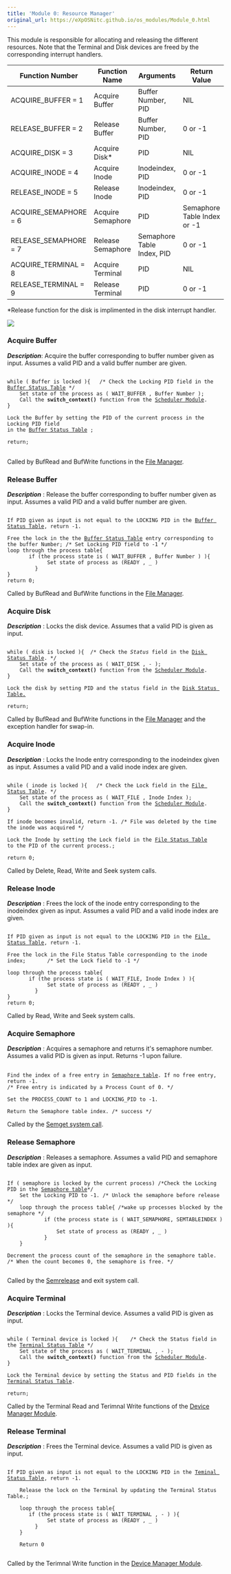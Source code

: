 ```yaml
---
title: 'Module 0: Resource Manager'
original_url: https://eXpOSNitc.github.io/os_modules/Module_0.html
---
```


This module is responsible for allocating and releasing the different resources. Note that the Terminal and Disk devices are freed by the corresponding interrupt handlers.

|Function Number|Function Name|Arguments|Return Value|
|--- |--- |--- |--- |
|ACQUIRE_BUFFER = 1|Acquire Buffer|Buffer Number, PID|NIL|
|RELEASE_BUFFER = 2|Release Buffer|Buffer Number, PID|0 or -1|
|ACQUIRE_DISK = 3|Acquire Disk*|PID|NIL|
|ACQUIRE_INODE = 4|Acquire Inode|Inodeindex, PID|0 or -1|
|RELEASE_INODE = 5|Release Inode|Inodeindex, PID|0 or -1|
|ACQUIRE_SEMAPHORE = 6|Acquire Semaphore|PID|Semaphore Table Index or -1|
|RELEASE_SEMAPHORE = 7|Release Semaphore|Semaphore Table Index, PID|0 or -1|
|ACQUIRE_TERMINAL = 8|Acquire Terminal|PID|NIL|
|RELEASE_TERMINAL = 9|Release Terminal|PID|0 or -1|

*Release function for the disk is implimented in the disk interrupt handler.

![](../assets/img/modules/ResourceManager.png)

### Acquire Buffer

_**Description**_: Acquire the buffer corresponding to buffer number given as input. Assumes a valid PID and a valid buffer number are given.  

<pre>
<code>
while ( Buffer is locked ){   /* Check the Locking PID field in the <a href="../../os-design/mem-ds/#buffer_table" target="_blank">Buffer Status Table</a> */
    Set state of the process as ( WAIT_BUFFER , Buffer Number );
    Call the <b>switch_context()</b> function from the <a href="../module-05/">Scheduler Module</a>.
}

Lock the Buffer by setting the PID of the current process in the Locking PID field
in the <a href="../../os-design/mem-ds/#buffer_table" target="_blank">Buffer Status Table</a> ;

return;
</code>
</pre>

Called by BufRead and BufWrite functions in the [File Manager](./module-03.md).

### Release Buffer

_**Description**_ : Release the buffer corresponding to buffer number given as input. Assumes a valid PID and a valid buffer number are given.  
  
<pre><code>
If PID given as input is not equal to the LOCKING PID in the <a href="../../os-design/mem-ds/#buffer_table" target="_blank">Buffer Status Table</a>, return -1.

Free the lock in the the <a href="../../os-design/mem-ds/#buffer_table" target="_blank">Buffer Status Table</a> entry corresponding to 
the buffer Number; /* Set Locking PID field to -1 */
loop through the process table{ 
       if (the process state is ( WAIT_BUFFER , Buffer Number ) ){
             Set state of process as (READY , _ )
         } 
}
return 0;
</code></pre>

Called by BufRead and BufWrite functions in the [File Manager](./module-03.md).

### Acquire Disk

_**Description**_ : Locks the disk device. Assumes that a valid PID is given as input.  

<pre><code>
while ( disk is locked ){  /* Check the <i>Status</i> field in the <a href="../../os-design/mem-ds/#ds_table" target="_blank">Disk Status Table</a>. */
    Set state of the process as ( WAIT_DISK , - );
    Call the <b>switch_context()</b> function from the <a href="../module-05/">Scheduler Module</a>.
}

Lock the disk by setting PID and the status field in the <a href="../../os-design/mem-ds/#ds_table" target="_blank">Disk Status Table.</a>

return;
</code></pre>

Called by BufRead and BufWrite functions in the [File Manager](./module-03.md) and the exception handler for swap-in.

### Acquire Inode

_**Description**_ : Locks the Inode entry corresponding to the inodeindex given as input. Assumes a valid PID and a valid inode index are given.  
  
<pre><code>
while ( inode is locked ){   /* Check the Lock field in the <a href="../../os-design/mem-ds/#file_lock_status_table" target="_blank">File Status Table</a>. */
    Set state of the process as ( WAIT_FILE , Inode Index );
    Call the <b>switch_context()</b> function from the <a href="../module-05/">Scheduler Module</a>.
} 

If inode becomes invalid, return -1. /* File was deleted by the time the inode was acquired */

Lock the Inode by setting the Lock field in the <a href="../../os-design/mem-ds/#file_lock_status_table" target="_blank">File Status Table</a> 
to the PID of the current process.;

return 0;
</code></pre>

Called by Delete, Read, Write and Seek system calls.

### Release Inode

_**Description**_ : Frees the lock of the inode entry corresponding to the inodeindex given as input. Assumes a valid PID and a valid inode index are given.  
  
<pre><code>
If PID given as input is not equal to the LOCKING PID in the <a href="../../os-design/mem-ds/#file_lock_status_table" target="_blank">File Status Table</a>, return -1.

Free the lock in the File Status Table corresponding to the inode index;       /* Set the Lock field to -1 */

loop through the process table{ 
       if (the process state is ( WAIT_FILE, Inode Index ) ){
             Set state of process as (READY , _ )
         } 
}
return 0;
</code></pre>
Called by Read, Write and Seek system calls.

### Acquire Semaphore

_**Description**_ : Acquires a semaphore and returns it's semaphore number. Assumes a valid PID is given as input. Returns -1 upon failure.  

<pre> <code>
Find the index of a free entry in <a href="../../os-design/mem-ds/#sem_table" target="_blank">Semaphore table</a>. If no free entry, return -1.
/* Free entry is indicated by a Process Count of 0. */ 

Set the PROCESS_COUNT to 1 and LOCKING_PID to -1.

Return the Semaphore table index. /* success */
</code></pre>

Called by the [Semget system call](../os-design/semaphore-algos.md#semget).

### Release Semaphore

_**Description**_ : Releases a semaphore. Assumes a valid PID and semaphore table index are given as input.  
  
<pre><code>
If ( semaphore is locked by the current process) /*Check the Locking PID in the <a href="../../os-design/mem-ds/#sem_table" target="_blank">Semaphore table</a>*/
	Set the Locking PID to -1. /* Unlock the semaphore before release */
	loop through the process table{ /*wake up processes blocked by the semaphore */
       		if (the process state is ( WAIT_SEMAPHORE, SEMTABLEINDEX ) ){
             	Set state of process as (READY , _ )
         	} 
	}

Decrement the process count of the semaphore in the semaphore table.
/* When the count becomes 0, the semaphore is free. */

</code></pre>
	     
Called by the [Semrelease](../os-design/semaphore-algos.md#semrelease) and exit system call.

### Acquire Terminal

_**Description**_ : Locks the Terminal device. Assumes a valid PID is given as input.  
  

<pre><code>
while ( Terminal device is locked ){    /* Check the Status field in the <a href="../../os-design/mem-ds/#ts_table" target="_blank">Terminal Status Table</a> */
    Set state of the process as ( WAIT_TERMINAL , - );
    Call the <b>switch_context()</b> function from the <a href="../module-05/">Scheduler Module</a>.
}
    
Lock the Terminal device by setting the Status and PID fields in the <a href="../../os-design/mem-ds/#ts_table" target="_blank">Terminal Status Table</a>.

return;
</code></pre>
Called by the Terminal Read and Terimnal Write functions of the [Device Manager Module](./module-04.md).

### Release Terminal

_**Description**_ : Frees the Terminal device. Assumes a valid PID is given as input.  

<pre><code>
If PID given as input is not equal to the LOCKING PID in the <a href="../../os-design/mem-ds/#ts_table">Teminal Status Table</a>, return -1.

    Release the lock on the Terminal by updating the Terminal Status Table.;

    loop through the process table{ 
       if (the process state is ( WAIT_TERMINAL , - ) ){
             Set state of process as (READY , _ )
         } 
    }

    Return 0
 
</code></pre>

Called by the Terimnal Write function in the [Device Manager Module](./module-04.md).